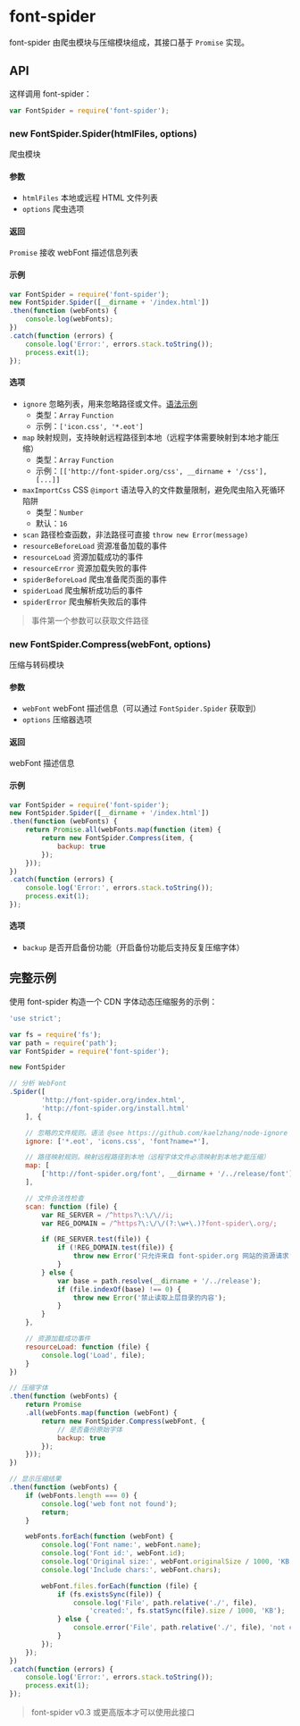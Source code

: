 # font-spider

font-spider 由爬虫模块与压缩模块组成，其接口基于 `Promise`  实现。

## API

这样调用 font-spider：

``` javascript
var FontSpider = require('font-spider');
```

### new FontSpider.Spider(htmlFiles, options)

爬虫模块

#### 参数

- `htmlFiles` 本地或远程 HTML 文件列表
- `options` 爬虫选项

#### 返回

`Promise` 接收 webFont 描述信息列表

#### 示例

``` javascript
var FontSpider = require('font-spider');
new FontSpider.Spider([__dirname + '/index.html'])
.then(function (webFonts) {
    console.log(webFonts);
})
.catch(function (errors) {
    console.log('Error:', errors.stack.toString());
    process.exit(1);
});
```

#### 选项

- `ignore` 忽略列表，用来忽略路径或文件。[语法示例](https://github.com/kaelzhang/node-ignore)
  - 类型：`Array` `Function`
  - 示例：`['icon.css', '*.eot']`
- `map` 映射规则，支持映射远程路径到本地（远程字体需要映射到本地才能压缩）
  - 类型：`Array` `Function`
  - 示例：`[['http://font-spider.org/css', __dirname + '/css'], [...]]`
- `maxImportCss` CSS `@import` 语法导入的文件数量限制，避免爬虫陷入死循环陷阱
  - 类型：`Number`
  - 默认：`16`
- `scan` 路径检查函数，非法路径可直接 `throw new Error(message)`
- `resourceBeforeLoad` 资源准备加载的事件
- `resourceLoad` 资源加载成功的事件
- `resourceError` 资源加载失败的事件
- `spiderBeforeLoad` 爬虫准备爬页面的事件
- `spiderLoad` 爬虫解析成功后的事件
- `spiderError` 爬虫解析失败后的事件

> 事件第一个参数可以获取文件路径

### new FontSpider.Compress(webFont, options)

压缩与转码模块

#### 参数

- `webFont` webFont 描述信息（可以通过 `FontSpider.Spider` 获取到）
- `options` 压缩器选项

#### 返回

webFont 描述信息

#### 示例

``` javascript
var FontSpider = require('font-spider');
new FontSpider.Spider([__dirname + '/index.html'])
.then(function (webFonts) {
    return Promise.all(webFonts.map(function (item) {
        return new FontSpider.Compress(item, {
            backup: true
        });
    }));
})
.catch(function (errors) {
    console.log('Error:', errors.stack.toString());
    process.exit(1);
});
```

#### 选项

- `backup` 是否开启备份功能（开启备份功能后支持反复压缩字体）

## 完整示例

使用 font-spider 构造一个 CDN 字体动态压缩服务的示例：

``` javascript
'use strict';

var fs = require('fs');
var path = require('path');
var FontSpider = require('font-spider');

new FontSpider

// 分析 WebFont
.Spider([
        'http://font-spider.org/index.html',
        'http://font-spider.org/install.html'
    ], {

    // 忽略的文件规则。语法 @see https://github.com/kaelzhang/node-ignore
    ignore: ['*.eot', 'icons.css', 'font?name=*'],

    // 路径映射规则。映射远程路径到本地（远程字体文件必须映射到本地才能压缩）
    map: [
        ['http://font-spider.org/font', __dirname + '/../release/font']
    ],

    // 文件合法性检查
    scan: function (file) {
        var RE_SERVER = /^https?\:\/\//i;
        var REG_DOMAIN = /^https?\:\/\/(?:\w+\.)?font-spider\.org/;

        if (RE_SERVER.test(file)) {
            if (!REG_DOMAIN.test(file)) {
                throw new Error('只允许来自 font-spider.org 网站的资源请求');
            }
        } else {
            var base = path.resolve(__dirname + '/../release');
            if (file.indexOf(base) !== 0) {
                throw new Error('禁止读取上层目录的内容');
            }
        }
    },

    // 资源加载成功事件
    resourceLoad: function (file) {
        console.log('Load', file);
    }
})

// 压缩字体
.then(function (webFonts) {
    return Promise
    .all(webFonts.map(function (webFont) {
        return new FontSpider.Compress(webFont, {
            // 是否备份原始字体
            backup: true
        });
    }));
})

// 显示压缩结果
.then(function (webFonts) {
    if (webFonts.length === 0) {
        console.log('web font not found');
        return;
    }

    webFonts.forEach(function (webFont) {
        console.log('Font name:', webFont.name);
        console.log('Font id:', webFont.id);
        console.log('Original size:', webFont.originalSize / 1000, 'KB');
        console.log('Include chars:', webFont.chars);

        webFont.files.forEach(function (file) {
            if (fs.existsSync(file)) {
                console.log('File', path.relative('./', file),
                    'created:', fs.statSync(file).size / 1000, 'KB');
            } else {
                console.error('File', path.relative('./', file), 'not created');
            }
        });
    });
})
.catch(function (errors) {
    console.log('Error:', errors.stack.toString());
    process.exit(1);
});
```

> font-spider v0.3 或更高版本才可以使用此接口